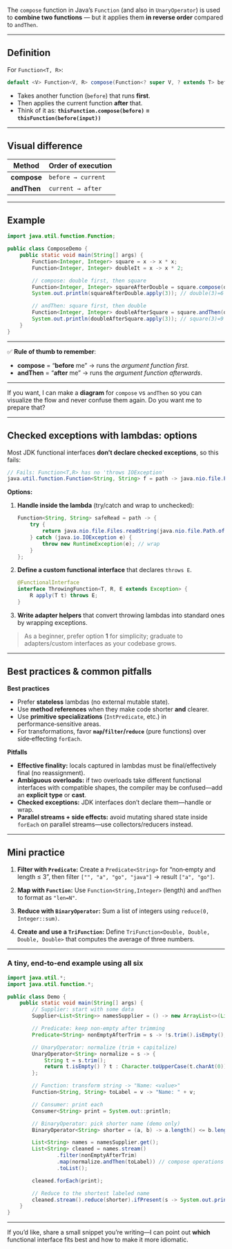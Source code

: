 The `compose` function in Java’s `Function` (and also in `UnaryOperator`) is used to **combine two functions** —
but it applies them **in reverse order** compared to `andThen`.

---

## **Definition**

For `Function<T, R>`:

```java
default <V> Function<V, R> compose(Function<? super V, ? extends T> before)
```

- Takes another function (`before`) that runs **first**.
- Then applies the current function **after** that.
- Think of it as:
  **`thisFunction.compose(before)` = `thisFunction(before(input))`**

---

## **Visual difference**

| Method      | Order of execution |
| ----------- | ------------------ |
| **compose** | `before → current` |
| **andThen** | `current → after`  |

---

## **Example**

```java
import java.util.function.Function;

public class ComposeDemo {
    public static void main(String[] args) {
        Function<Integer, Integer> square = x -> x * x;
        Function<Integer, Integer> doubleIt = x -> x * 2;

        // compose: double first, then square
        Function<Integer, Integer> squareAfterDouble = square.compose(doubleIt);
        System.out.println(squareAfterDouble.apply(3)); // double(3)=6 → square(6)=36

        // andThen: square first, then double
        Function<Integer, Integer> doubleAfterSquare = square.andThen(doubleIt);
        System.out.println(doubleAfterSquare.apply(3)); // square(3)=9 → double(9)=18
    }
}
```

---

✅ **Rule of thumb to remember**:

- **compose** = “**before** me” → runs the _argument function first_.
- **andThen** = “**after** me” → runs the _argument function afterwards_.

---

If you want, I can make a **diagram** for `compose` vs `andThen` so you can visualize the flow and never confuse them again.
Do you want me to prepare that?

---

## Checked exceptions with lambdas: options

Most JDK functional interfaces **don’t declare checked exceptions**, so this fails:

```java
// Fails: Function<T,R> has no 'throws IOException'
java.util.function.Function<String, String> f = path -> java.nio.file.Files.readString(java.nio.file.Path.of(path));
```

**Options:**

1. **Handle inside the lambda** (try/catch and wrap to unchecked):

   ```java
   Function<String, String> safeRead = path -> {
       try {
           return java.nio.file.Files.readString(java.nio.file.Path.of(path));
       } catch (java.io.IOException e) {
           throw new RuntimeException(e); // wrap
       }
   };
   ```

2. **Define a custom functional interface** that declares `throws E`.

   ```java
   @FunctionalInterface
   interface ThrowingFunction<T, R, E extends Exception> {
       R apply(T t) throws E;
   }
   ```

3. **Write adapter helpers** that convert throwing lambdas into standard ones by wrapping exceptions.

> As a beginner, prefer option **1** for simplicity; graduate to adapters/custom interfaces as your codebase grows.

---

## Best practices & common pitfalls

**Best practices**

- Prefer **stateless** lambdas (no external mutable state).
- Use **method references** when they make code shorter **and** clearer.
- Use **primitive specializations** (`IntPredicate`, etc.) in performance‑sensitive areas.
- For transformations, favor **`map`/`filter`/`reduce`** (pure functions) over side‑effecting `forEach`.

**Pitfalls**

- **Effective finality:** locals captured in lambdas must be final/effectively final (no reassignment).
- **Ambiguous overloads:** if two overloads take different functional interfaces with compatible shapes, the compiler may be confused—add an **explicit type** or **cast**.
- **Checked exceptions:** JDK interfaces don’t declare them—handle or wrap.
- **Parallel streams + side effects:** avoid mutating shared state inside `forEach` on parallel streams—use collectors/reducers instead.

---

## Mini practice

1. **Filter with `Predicate`:**
   Create a `Predicate<String>` for “non‑empty and length ≤ 3”, then filter `["", "a", "go", "java"]` → result `["a", "go"]`.

2. **Map with `Function`:**
   Use `Function<String,Integer>` (length) and `andThen` to format as `"len=N"`.

3. **Reduce with `BinaryOperator`:**
   Sum a list of integers using `reduce(0, Integer::sum)`.

4. **Create and use a `TriFunction`:**
   Define `TriFunction<Double, Double, Double, Double>` that computes the average of three numbers.

---

### A tiny, end‑to‑end example using all six

```java
import java.util.*;
import java.util.function.*;

public class Demo {
    public static void main(String[] args) {
        // Supplier: start with some data
        Supplier<List<String>> namesSupplier = () -> new ArrayList<>(List.of("  alice", "", "Bob ", " cara  "));

        // Predicate: keep non-empty after trimming
        Predicate<String> nonEmptyAfterTrim = s -> !s.trim().isEmpty();

        // UnaryOperator: normalize (trim + capitalize)
        UnaryOperator<String> normalize = s -> {
            String t = s.trim();
            return t.isEmpty() ? t : Character.toUpperCase(t.charAt(0)) + t.substring(1).toLowerCase();
        };

        // Function: transform string -> "Name: <value>"
        Function<String, String> toLabel = v -> "Name: " + v;

        // Consumer: print each
        Consumer<String> print = System.out::println;

        // BinaryOperator: pick shorter name (demo only)
        BinaryOperator<String> shorter = (a, b) -> a.length() <= b.length() ? a : b;

        List<String> names = namesSupplier.get();
        List<String> cleaned = names.stream()
                .filter(nonEmptyAfterTrim)
                .map(normalize.andThen(toLabel)) // compose operations
                .toList();

        cleaned.forEach(print);

        // Reduce to the shortest labeled name
        cleaned.stream().reduce(shorter).ifPresent(s -> System.out.println("Shortest: " + s));
    }
}
```

---

If you’d like, share a small snippet you’re writing—I can point out **which** functional interface fits best and how to make it more idiomatic.
